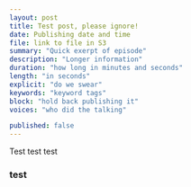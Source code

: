 ```yaml
---
layout: post
title: Test post, please ignore!
date: Publishing date and time 
file: link to file in S3 
summary: "Quick exerpt of episode" 
description: "Longer information" 
duration: "how long in minutes and seconds" 
length: "in seconds" 
explicit: "do we swear" 
keywords: "keyword tags" 
block: "hold back publishing it" 
voices: "who did the talking"

published: false
---
```


Test test test

### test